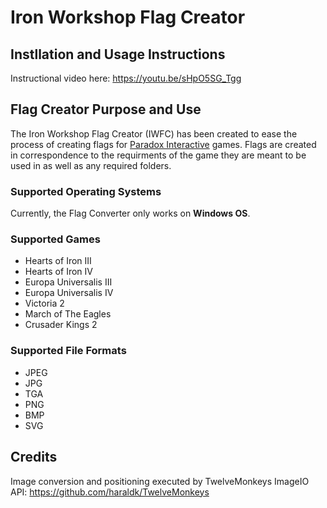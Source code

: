 # Iron Workshop Flag Creator
## Instllation and Usage Instructions
Instructional video here: https://youtu.be/sHpO5SG_Tgg
## Flag Creator Purpose and Use
The Iron Workshop Flag Creator (IWFC) has been created to ease the process of creating flags for [Paradox Interactive](https://www.paradoxinteractive.com/) games. Flags are created in correspondence to the requirments of the game they are meant to be used in as well as any required folders.  
### Supported Operating Systems
Currently, the Flag Converter only works on **Windows OS**.
### Supported Games
- Hearts of Iron III
- Hearts of Iron IV
- Europa Universalis III
- Europa Universalis IV
- Victoria 2
- March of The Eagles
- Crusader Kings 2
### Supported File Formats
- JPEG
- JPG
- TGA
- PNG
- BMP
- SVG
## Credits
Image conversion and positioning executed by TwelveMonkeys ImageIO API: https://github.com/haraldk/TwelveMonkeys
